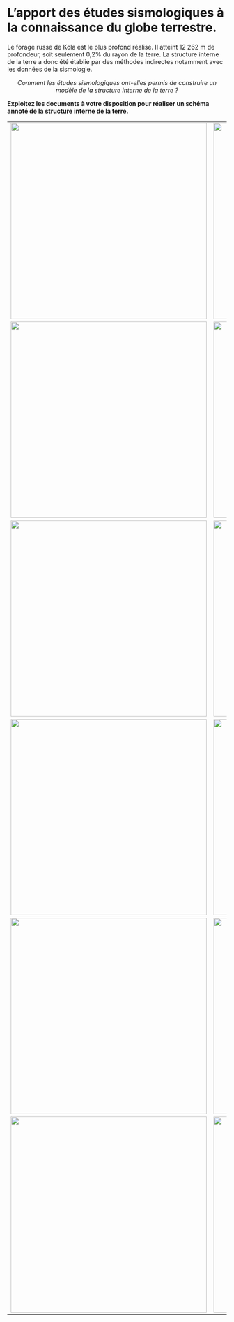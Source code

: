 # L’apport des études sismologiques à la connaissance du globe terrestre.

Le forage russe de Kola est le plus profond réalisé. Il atteint 12 262 m de profondeur, soit seulement 0,2% du rayon de la terre. La structure interne de la terre a donc été établie par des méthodes indirectes notamment avec les données de la sismologie.

*<p align=center>Comment les études sismologiques ont-elles permis de construire un modèle de la structure interne de la terre ?</p>*

**Exploitez les documents à votre disposition pour réaliser un schéma annoté de la structure interne de la terre.**


<div align=center>

<table>


<tr>

<td><a href="https://ipfs.io/ipfs/QmbiaDuZYYvmVcR379tMPNUmbcsSxQC368UJpgLGjH5uqf"><img src="https://ipfs.io/ipfs/QmbiaDuZYYvmVcR379tMPNUmbcsSxQC368UJpgLGjH5uqf" alt="" width=450  ></td> 

<td><a href="https://ipfs.io/ipfs/Qmf1bKJzqtijXqed5k3nAK8TAoEXTFXEGWVa2ZbWjmrhy6"><img src="https://ipfs.io/ipfs/Qmf1bKJzqtijXqed5k3nAK8TAoEXTFXEGWVa2ZbWjmrhy6" alt="" width=450  ></td> 

</tr>

<tr>


<td><a href="https://ipfs.io/ipfs/Qmc3ZPFsdJ7teswJx4ShEsTGPzTRqTS5SnyFioyhBBdgV1"><img src="https://ipfs.io/ipfs/Qmc3ZPFsdJ7teswJx4ShEsTGPzTRqTS5SnyFioyhBBdgV1" alt="" width=450  ></td> 

<td><a href="https://ipfs.io/ipfs/QmcWCAxD2nogQ6MBbTZYQQ1rAmDjQ2rwbGb2HMHzVyv4Zx"><img src="https://ipfs.io/ipfs/QmcWCAxD2nogQ6MBbTZYQQ1rAmDjQ2rwbGb2HMHzVyv4Zx" alt="" width=450  ></td> 

</tr>

<tr>

<td><a href="https://ipfs.io/ipfs/QmS2dmonnYztAfzeabamU8NfS7uAYXiXpJMo5nojaM5JUN"><img src="https://ipfs.io/ipfs/QmS2dmonnYztAfzeabamU8NfS7uAYXiXpJMo5nojaM5JUN" alt="" width=450  ></td> 

<td><a href="https://ipfs.io/ipfs/QmSh4jq7QENMsFm4kJH8jZcryh16f2G37CHKj5YKXApykT"><img src="https://ipfs.io/ipfs/QmSh4jq7QENMsFm4kJH8jZcryh16f2G37CHKj5YKXApykT" alt="" width=450  ></td> 

</tr>

<tr>

<td><a href="https://ipfs.io/ipfs/QmX19yoS8i5Asckqo2cH2k9dS7m22cm2aoovLDCQmVs39t"><img src="https://ipfs.io/ipfs/QmX19yoS8i5Asckqo2cH2k9dS7m22cm2aoovLDCQmVs39t" alt="" width=450  ></td> 


<td><a href="https://ipfs.io/ipfs/QmYpsdLuoXSQT5mXxr2EPAzjXc7hioMiQNhxZViHS2Stn4"><img src="https://ipfs.io/ipfs/QmYpsdLuoXSQT5mXxr2EPAzjXc7hioMiQNhxZViHS2Stn4" alt="" width=450  ></td> 

</tr>

<tr>

<td><a href="https://ipfs.io/ipfs/Qmf2g87MPWn8kTGSbguWowk7LUYgyU2J2bB5v4XpRtA6Ku"><img src="https://ipfs.io/ipfs/Qmf2g87MPWn8kTGSbguWowk7LUYgyU2J2bB5v4XpRtA6Ku" alt=""  width=450 ></td> 


<td><a href="https://ipfs.io/ipfs/QmWF4BvbYnTLoDVZsCuwzrYvRET4WowaHSLV3JUGkDUeeM"><img src="https://ipfs.io/ipfs/QmWF4BvbYnTLoDVZsCuwzrYvRET4WowaHSLV3JUGkDUeeM" alt="" width=450 ></td> 

</tr>


<tr>

<td><a href="https://ipfs.io/ipfs/QmeJFSkgJpGxw1o3ppuPLSsgbSMrEPHHgW2g1hXybCAGdp"><img src="https://ipfs.io/ipfs/QmeJFSkgJpGxw1o3ppuPLSsgbSMrEPHHgW2g1hXybCAGdp" alt="" width=450  ></td> 


<td><a href="https://ipfs.io/ipfs/QmTe3NCTsN945TESHrr3nWaSPahyyHZVE4g5iupx8DyLEi"><img src="https://ipfs.io/ipfs/QmTe3NCTsN945TESHrr3nWaSPahyyHZVE4g5iupx8DyLEi" alt="" width=450  ></td> 


</tr>



</table>

</div>
